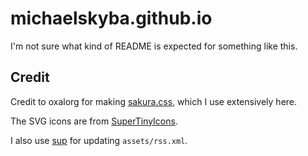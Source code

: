 # michaelskyba.github.io
I'm not sure what kind of README is expected for something like this.

## Credit
Credit to oxalorg for making [sakura.css](https://github.com/oxalorg/sakura),
which I use extensively here.

The SVG icons are from
[SuperTinyIcons](https://github.com/edent/SuperTinyIcons).

I also use [sup](https://github.com/LukeSmithxyz/lb/blob/master/sup) for
updating ``assets/rss.xml``.
